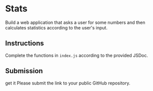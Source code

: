 # Stats

Build a web application that asks a user for some numbers and then calculates statistics according to the user's input.

## Instructions

Complete the functions in `index.js` according to the provided JSDoc.

## Submission
 get it 
Please submit the link to your public GitHub repository.
